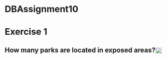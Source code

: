 # DBAssignment10


<h1>Exercise 1</h1>

<h2>How many parks are located in exposed areas?<img src="https://camo.githubusercontent.com/ef1c043440ec833fa65580d0190248f8d71162d9/68747470733a2f2f7777772e656d6f6a692e636f2e756b2f66696c65732f656d6f6a692d6f6e652f74726176656c2d706c616365732d656d6f6a692d6f6e652f313739352d6e6174696f6e616c2d7061726b2e706e67" height="20" align="center" data-canonical-src="https://www.emoji.co.uk/files/emoji-one/travel-places-emoji-one/1795-national-park.png" style="max-width:100%;"><h2>
